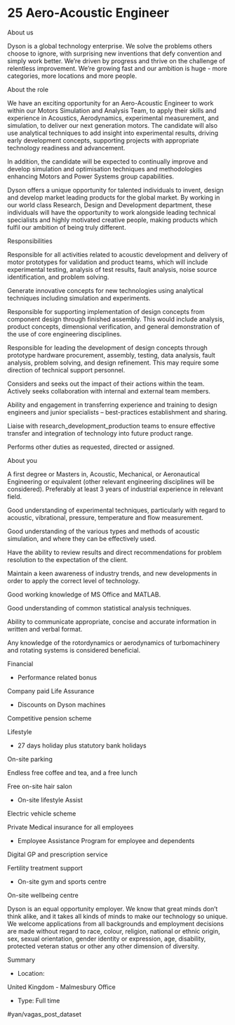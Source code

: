 # 25 Aero-Acoustic Engineer
About us

Dyson is a global technology enterprise. We solve the problems others choose to ignore, with surprising new inventions that defy convention and simply work better. We’re driven by progress and thrive on the challenge of relentless improvement. We’re growing fast and our ambition is huge - more categories, more locations and more people.

About the role

We have an exciting opportunity for an Aero-Acoustic Engineer to work within our Motors Simulation and Analysis Team, to apply their skills and experience in Acoustics, Aerodynamics, experimental measurement, and simulation, to deliver our next generation motors. The candidate will also use analytical techniques to add insight into experimental results, driving early development concepts, supporting projects with appropriate technology readiness and advancement.

In addition, the candidate will be expected to continually improve and develop simulation and optimisation techniques and methodologies enhancing Motors and Power Systems group capabilities.

Dyson offers a unique opportunity for talented individuals to invent, design and develop market leading products for the global market. By working in our world class Research, Design and Development department, these individuals will have the opportunity to work alongside leading technical specialists and highly motivated creative people, making products which fulfil our ambition of being truly different.

Responsibilities

Responsible for all activities related to acoustic development and delivery of motor prototypes for validation and product teams, which will include experimental testing, analysis of test results, fault analysis, noise source identification, and problem solving.

Generate innovative concepts for new technologies using analytical techniques including simulation and experiments.

Responsible for supporting implementation of design concepts from component design through finished assembly. This would include analysis, product concepts, dimensional verification, and general demonstration of the use of core engineering disciplines.

Responsible for leading the development of design concepts through prototype hardware procurement, assembly, testing, data analysis, fault analysis, problem solving, and design refinement. This may require some direction of technical support personnel.

Considers and seeks out the impact of their actions within the team. Actively seeks collaboration with internal and external team members.

Ability and engagement in transferring experience and training to design engineers and junior specialists – best-practices establishment and sharing.

Liaise with research_development_production teams to ensure effective transfer and integration of technology into future product range.

Performs other duties as requested, directed or assigned.

About you

A first degree or Masters in, Acoustic, Mechanical, or Aeronautical Engineering or equivalent (other relevant engineering disciplines will be considered). Preferably at least 3 years of industrial experience in relevant field.

Good understanding of experimental techniques, particularly with regard to acoustic, vibrational, pressure, temperature and flow measurement.

Good understanding of the various types and methods of acoustic simulation, and where they can be effectively used.

Have the ability to review results and direct recommendations for problem resolution to the expectation of the client.

Maintain a keen awareness of industry trends, and new developments in order to apply the correct level of technology.

Good working knowledge of MS Office and MATLAB.

Good understanding of common statistical analysis techniques.

Ability to communicate appropriate, concise and accurate information in written and verbal format.

Any knowledge of the rotordynamics or aerodynamics of turbomachinery and rotating systems is considered beneficial.

Financial
* Performance related bonus

Company paid Life Assurance
* Discounts on Dyson machines

Competitive pension scheme

Lifestyle
* 27 days holiday plus statutory bank holidays

On-site parking

Endless free coffee and tea, and a free lunch

Free on-site hair salon
* On-site lifestyle Assist

Electric vehicle scheme

Private Medical insurance for all employees
* Employee Assistance Program for employee and dependents

Digital GP and prescription service

Fertility treatment support
* On-site gym and sports centre

On-site wellbeing centre

Dyson is an equal opportunity employer. We know that great minds don’t think alike, and it takes all kinds of minds to make our technology so unique. We welcome applications from all backgrounds and employment decisions are made without regard to race, colour, religion, national or ethnic origin, sex, sexual orientation, gender identity or expression, age, disability, protected veteran status or other any other dimension of diversity.

Summary
* Location:

United Kingdom - Malmesbury Office
* Type:
Full time

#yan/vagas_post_dataset
